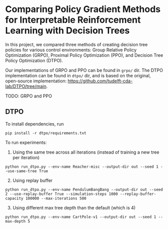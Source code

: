 # Comparing Policy Gradient Methods for Interpretable Reinforcement Learning with Decision Trees
In this project, we compared three methods of creating decision tree policies for various control environments: Group Relative Policy Optimization (GRPO), Proximal Policy Optimization (PPO), and Decision Tree Policy Optimization (DTPO). 

Our implementations of GRPO and PPO can be found in `grpo/` dir. The DTPO implementation can be found in `dtpo/` dir, and is based on the original, open-source implementation: https://github.com/tudelft-cda-lab/DTPO/tree/main.

TODO: GRPO and PPO

## DTPO
To install dependencies, run
```
pip install -r dtpo/requirements.txt
```

To run experiments:
1. Using the same tree across all iterations (instead of training a new tree per iteration)
```
python run_dtpo.py --env-name Reacher-misc --output-dir out --seed 1 --use-same-tree True
```
2. Using replay buffer
```
python run_dtpo.py --env-name PendulumBangBang --output-dir out --seed 2 --use-replay-buffer True --simulation-steps 1000 --replay-buffer-capacity 100000 --max-iterations 500
```
3. Using different max tree depth than the default (which is 4)
```
python run_dtpo.py --env-name CartPole-v1 --output-dir out --seed 1 --max-depth 5
```
